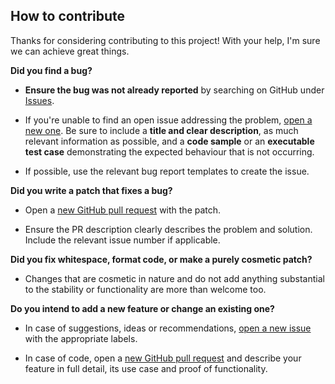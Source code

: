 ## How to contribute

Thanks for considering contributing to this project! With your help, I'm sure we can achieve great things.

**Did you find a bug?**

* **Ensure the bug was not already reported** by searching on GitHub under [Issues](https://github.com/maikdevries/Lunar/issues).

* If you're unable to find an open issue addressing the problem, [open a new one](https://github.com/maikdevries/Lunar/issues/new). Be sure to include a **title and clear description**, as much relevant information as possible, and a **code sample** or an **executable test case** demonstrating the expected behaviour that is not occurring.

* If possible, use the relevant bug report templates to create the issue.

**Did you write a patch that fixes a bug?**

* Open a [new GitHub pull request](https://github.com/maikdevries/Lunar/pull/new/master) with the patch.

* Ensure the PR description clearly describes the problem and solution. Include the relevant issue number if applicable.

**Did you fix whitespace, format code, or make a purely cosmetic patch?**

* Changes that are cosmetic in nature and do not add anything substantial to the stability or functionality are more than welcome too.

**Do you intend to add a new feature or change an existing one?**

* In case of suggestions, ideas or recommendations, [open a new issue](https://github.com/maikdevries/Lunar/issues/new) with the appropriate labels.

* In case of code, open a [new GitHub pull request](https://github.com/maikdevries/Lunar/pull/new/master) and describe your feature in full detail, its use case and proof of functionality.
